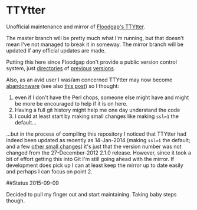 # TTYtter

Unofficial maintenance and mirror of [Floodgap's TTYtter](http://www.floodgap.com/software/ttytter/).

The master branch will be pretty much what I'm running, but that doesn't mean I've not managed to break it in someway. The mirror branch will be updated if any official updates are made.

Putting this here since Floodgap don't provide a public version control system, just [directories](http://www.floodgap.com/software/ttytter/old/) of [previous](http://www.floodgap.com/software/ttytter/dist1/) [versions](http://www.floodgap.com/software/ttytter/dist2/).

Also, as an avid user I was/am concerned TTYtter may now become [abandonware](https://alpha.app.net/doctorlinguist/post/14713461#14708185) (see also [this post](http://morrick.me/archives/6292#ft1)) so I thought:

1. even if I don't have the Perl chops, someone else might have and might be more be encouraged to help if it is on here.
2. Having a full git history might help me one day understand the code
3. I could at least start by making small changes like making `ssl=1` the default...

...but in the process of compiling this repository I noticed that TTYtter had indeed been updated as recently as 14-Jan-2014 (making `ssl=1` the default; and a few [other small changes](https://gist.github.com/atomicules/8699347/revisions)) it's just that the version number was not changed from the 27-December-2012 2.1.0 release. However, since it took a bit of effort getting this into Git I'm still going ahead with the mirror. If development does pick up I can at least keep the mirror up to date easily and perhaps I can focus on point 2.

##Status 2015-09-09

Decided to pull my finger out and start maintaining. Taking baby steps though.

